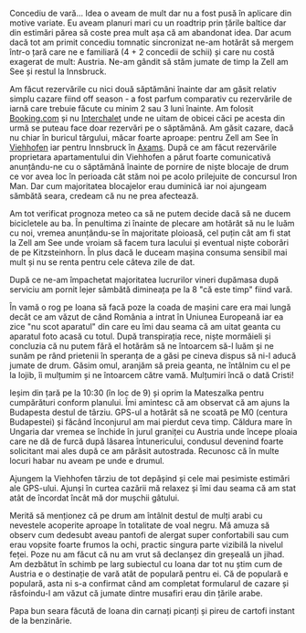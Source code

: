 Concediu de vară... Idea o aveam de mult dar nu a fost pusă în aplicare din motive variate. Eu aveam planuri mari cu un roadtrip prin țările baltice dar din estimări părea să coste prea mult așa că am abandonat idea. Dar acum dacă tot am primit concediu tomnatic sincronizat ne-am hotărât să mergem într-o țară care ne e familiară (4 + 2 concedii de schii) și care nu costă exagerat de mult: Austria. Ne-am gândit să stăm jumate de timp la Zell am See și restul la Innsbruck.

Am făcut rezervările cu nici două săptămâni înainte dar am găsit relativ simplu cazare fiind off season - a fost parfum comparativ cu rezervările de iarnă care trebuie făcute cu minim 2 sau 3 luni înainte. Am folosit [Booking.com](http://www.booking.com) și nu [Interchalet](http://www.interchalet.co.uk/) unde ne uitam de obicei căci pe acesta din urmă se puteau face doar rezervări pe o săptămână. Am găsit cazare, dacă nu chiar în buricul târgului, măcar foarte aproape: pentru Zell am See în [Viehhofen](https://goo.gl/maps/0lh0z) iar pentru Innsbruck în [Axams](https://goo.gl/maps/bJQ8X). După ce am făcut rezervările proprietara apartamentului din Viehhofen a părut foarte comunicativă anunțându-ne cu o săptămână înainte de pornire de niște blocaje de drum ce vor avea loc în perioada cât stăm noi pe acolo prilejuite de concursul Iron Man. Dar cum majoritatea blocajelor erau duminică iar noi ajungeam sămbătă seara, credeam că nu ne prea afectează.

Am tot verificat prognoza meteo ca să ne putem decide dacă să ne ducem bicicletele au ba. În penultima zi înainte de plecare am hotărât să nu le luăm cu noi, vremea anunțându-se în majoritate ploioasă, cel puțin cât am fi stat la Zell am See unde vroiam să facem tura lacului și eventual niște coborâri de pe Kitzsteinhorn. În plus dacă le duceam mașina consuma sensibil mai mult și nu se renta pentru cele câteva zile de dat.

După ce ne-am împachetat majoritatea lucrurilor vineri dupămasa după serviciu am pornit lejer sâmbătă dimineața pe la 8 "că este timp" fiind vară.

În vamă o rog pe Ioana să facă poze la coada de mașini care era mai lungă decât ce am văzut de când România a intrat în Uniunea Europeană iar ea zice "nu scot aparatul" din care eu îmi dau seama că am uitat geanta cu aparatul foto acasă cu totul. După transpirația rece, niște mormăieli și concluzia că nu putem fără el hotărâm să ne întoarcem să-l luăm și ne sunăm pe rând prietenii în speranța de a găsi pe cineva dispus să ni-l aducă jumate de drum. Găsim omul, aranjăm să preia geanta, ne întâlnim cu el pe la Iojib, îi mulțumim și ne întoarcem către vamă. Mulțumiri încă o dată Cristi!

Ieșim din țară pe la 10:30 (în loc de 9) și oprim la Mateszalka pentru cumpărături conform planului. Îmi amintesc că am observat că am ajuns la Budapesta destul de târziu. GPS-ul a hotărât să ne scoată pe M0 (centura Budapestei) și făcând înconjurul am mai pierdut ceva timp. Căldura mare în Ungaria dar vremea se închide în jurul graniței cu Austria unde începe ploaia care ne dă de furcă după lăsarea întunericului, condusul devenind foarte solicitant mai ales după ce am părăsit autostrada. Recunosc că în multe locuri habar nu aveam pe unde e drumul.

Ajungem la Viehhofen târziu de tot depășind și cele mai pesimiste estimări ale GPS-ului. Ajunși în curtea cazării mă relaxez și îmi dau seama că am stat atât de încordat încât mă dor mușchii gâtului.

Merită să menționez că pe drum am întâlnit destul de mulți arabi cu nevestele acoperite aproape în totalitate de voal negru. Mă amuza să observ cum dedesubt aveau pantofi de alergat super confortabili sau cum erau vopsite foarte frumos la ochi, practic singura parte vizibilă la nivelul feței. Poze nu am făcut că nu am vrut să declanșez din greșeală un jihad. Am dezbătut în schimb pe larg subiectul cu Ioana dar tot nu știm cum de Austria e o destinație de vară atât de populară pentru ei. Că de populară e populară, asta ni s-a confirmat când am completat formularul de cazare și răsfoindu-l am văzut că jumate dintre musafiri erau din țările arabe.

Papa bun seara făcută de Ioana din carnați picanți și pireu de cartofi instant de la benzinărie.
